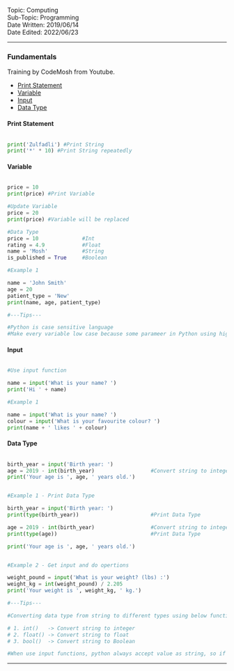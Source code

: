 Topic: Computing<br>
Sub-Topic: Programming<br>
Date Written: 2019/06/14<br>
Date Edited: 2022/06/23<br>

---

### Fundamentals

Training by CodeMosh from Youtube.

- [Print Statement](/com_program/py_fundamentals.md?id=Print-Statement)<br>
- [Variable](/com_program/py_fundamentals.md?id=Variable)<br>
- [Input](/com_program/py_fundamentals.md?id=Input)<br>
- [Data Type](/com_program/py_fundamentals.md?id=Data-Type)<br>

#### Print Statement

```python

print('Zulfadli') #Print String
print('*' * 10) #Print String repeatedly

```

#### Variable

```python

price = 10
print(price) #Print Variable

#Update Variable
price = 20
print(price) #Variable will be replaced

#Data Type
price = 10              #Int
rating = 4.9            #Float
name = 'Mosh'           #String
is_published = True     #Boolean

#Example 1

name = 'John Smith'
age = 20
patient_type = 'New'
print(name, age, patient_type)

#---Tips---

#Python is case sensitive language
#Make every variable low case because some parameer in Python using higher case (Boolean)

```

#### Input

```python

#Use input function

name = input('What is your name? ')
print('Hi ' + name)

#Example 1

name = input('What is your name? ')
colour = input('What is your favourite colour? ')
print(name + ' likes ' + colour)

```

#### Data Type

```python

birth_year = input('Birth year: ')
age = 2019 - int(birth_year)                  #Convert string to integer
print('Your age is ', age, ' years old.')


#Example 1 - Print Data Type

birth_year = input('Birth year: ')
print(type(birth_year))                       #Print Data Type

age = 2019 - int(birth_year)                  #Convert string to integer
print(type(age))                              #Print Data Type

print('Your age is ', age, ' years old.')


#Example 2 - Get input and do opertions

weight_pound = input('What is your weight? (lbs) :')
weight_kg = int(weight_pound) / 2.205
print('Your weight is ', weight_kg, ' kg.')

#---Tips---

#Converting data type from string to different types using below functions

# 1. int()   -> Convert string to integer
# 2. float() -> Convert string to float
# 3. bool()  -> Convert string to Boolean

#When use input functions, python always accept value as string, so if want to perform operation, always convert to int of float.

```

---
